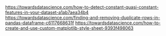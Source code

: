https://towardsdatascience.com/how-to-detect-constant-quasi-constant-features-in-your-dataset-a1ab7aea34b4
https://towardsdatascience.com/finding-and-removing-duplicate-rows-in-pandas-dataframe-c6117668631f
https://towardsdatascience.com/how-to-create-and-use-custom-matplotlib-style-sheet-9393f498063

